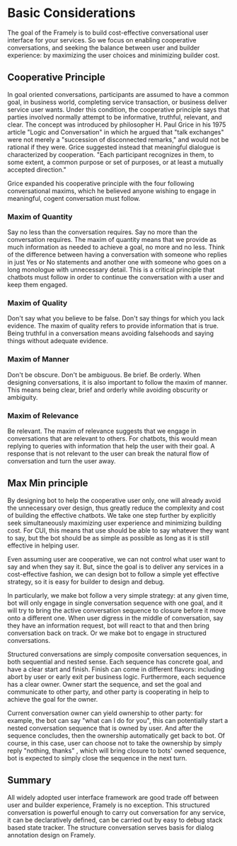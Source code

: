 # Basic Considerations
The goal of the Framely is to build cost-effective conversational user interface for your services. So we focus on enabling cooperative conversations, and seeking the balance between user and builder experience: by maximizing the user choices and minimizing builder cost.

## Cooperative Principle
In goal oriented conversations, participants are assumed to have a common goal, in business world, completing service transaction, or business deliver service user wants. Under this condition, the cooperative principle says that parties involved normally attempt to be informative, truthful, relevant, and clear. The concept was introduced by philosopher H. Paul Grice in his 1975 article "Logic and Conversation" in which he argued that "talk exchanges" were not merely a "succession of disconnected remarks," and would not be rational if they were. Grice suggested instead that meaningful dialogue is characterized by cooperation. "Each participant recognizes in them, to some extent, a common purpose or set of purposes, or at least a mutually accepted direction."

Grice expanded his cooperative principle with the four following conversational maxims, which he believed anyone wishing to engage in meaningful, cogent conversation must follow.

### Maxim of Quantity
Say no less than the conversation requires. Say no more than the conversation requires. The maxim of quantity means that we provide as much information as needed to achieve a goal, no more and no less. Think of the difference between having a conversation with someone who replies in just Yes or No statements and another one with someone who goes on a long monologue with unnecessary detail. This is a critical principle that chatbots must follow in order to continue the conversation with a user and keep them engaged. 

### Maxim of Quality
Don't say what you believe to be false. Don't say things for which you lack evidence. The maxim of quality refers to provide information that is true. Being truthful in a conversation means avoiding falsehoods and saying things without adequate evidence. 

### Maxim of Manner
Don't be obscure. Don't be ambiguous. Be brief. Be orderly. When designing conversations, it is also important to follow the maxim of manner. This means being clear, brief and orderly while avoiding obscurity or ambiguity.  

### Maxim of Relevance
Be relevant. The maxim of relevance suggests that we engage in conversations that are relevant to others. For chatbots, this would mean replying to queries with information that help the user with their goal. A response that is not relevant to the user can break the natural flow of conversation and turn the user away.  


## Max Min principle
By designing bot to help the cooperative user only, one will already avoid the unnecessary over design, thus greatly reduce the complexity and cost of building the effective chatbots. We take one step further by explicitly seek simultaneously maximizing user experience and minimizing building cost. For CUI, this means that use should be able to say whatever they want to say, but the bot should be as simple as possible as long as it is still effective in helping user.

Even assuming user are cooperative, we can not control what user want to say and when they say it. But, since the goal is to deliver any services in a cost-effective fashion, we can design bot to follow a simple yet effective strategy, so it is easy for builder to design and debug.

In particularly, we make bot follow a very simple strategy: at any given time, bot will only engage in single conversation sequence with one goal, and it will try to bring the active conversation sequence to closure before it move onto a different one. When user digress in the middle of conversation, say they have an information request, bot will react to that and then bring conversation back on track. Or we make bot to engage in structured conversations.

Structured conversations are simply composite conversation sequences, in both sequential and nested sense. Each sequence has concrete goal, and have a clear start and finish. Finish can come in different flavors: including abort by user or early exit per business logic. Furthermore, each sequence has a clear owner. Owner start the sequence, and set the goal and communicate to other party, and  other party is cooperating in help to achieve the goal for the owner. 

Current conversation owner can yield ownership to other party: for example, the bot can say "what can I do for you", this can potentially start a nested conversation sequence that is owned by user. And after the sequence concludes, then the ownership automatically get back to bot. Of course, in this case, user can choose not to take the ownership by simply reply "nothing, thanks" , which will bring closure to bots' owned sequence, bot is expected to simply close the sequence in the next turn. 

## Summary
All widely adopted user interface framework are good trade off between user and builder experience, Framely is no exception. This structured conversation is powerful enough to carry out conversation for any service, it can be declaratively defined, can be carried out by easy to debug stack based state tracker. The structure conversation serves basis for dialog annotation design on Framely.
